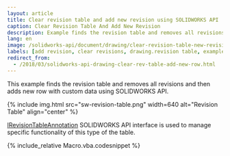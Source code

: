 ```yaml
---
layout: article
title: Clear revision table and add new revision using SOLIDWORKS API
caption: Clear Revision Table And Add New Revision
description: Example finds the revision table and removes all revisions and then adds new row with custom data
lang: en
image: /solidworks-api/document/drawing/clear-revision-table-new-revision/sw-revision-table.png
labels: [add revision, clear revisions, drawing.revision table, example, solidworks api]
redirect_from:
  - /2018/03/solidworks-api-drawing-clear-rev-table-add-new-row.html
---
```

This example finds the revision table and removes all revisions and then adds new row with custom data using SOLIDWORKS API.

{% include img.html src="sw-revision-table.png" width=640 alt="Revision Table" align="center" %}

[IRevisionTableAnnotation](http://help.solidworks.com/2018/english/api/sldworksapi/solidworks.interop.sldworks~solidworks.interop.sldworks.irevisiontableannotation.html) SOLIDWORKS API interface is used to manage specific functionality of this type of the table.

{% include_relative Macro.vba.codesnippet %}

